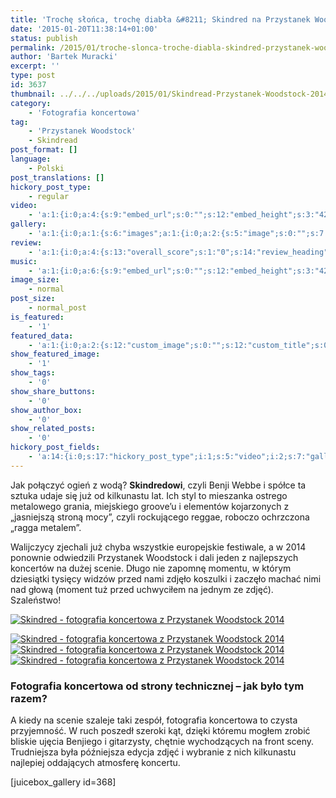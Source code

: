 ```yaml
---
title: 'Trochę słońca, trochę diabła &#8211; Skindred na Przystanek Woodstock 2014'
date: '2015-01-20T11:38:14+01:00'
status: publish
permalink: /2015/01/troche-slonca-troche-diabla-skindred-przystanek-woodstock-2014
author: 'Bartek Muracki'
excerpt: ''
type: post
id: 3637
thumbnail: ../../../uploads/2015/01/Skindread-Przystanek-Woodstock-2014-11-1968.jpg
category:
    - 'Fotografia koncertowa'
tag:
    - 'Przystanek Woodstock'
    - Skindread
post_format: []
language:
    - Polski
post_translations: []
hickory_post_type:
    - regular
video:
    - 'a:1:{i:0;a:4:{s:9:"embed_url";s:0:"";s:12:"embed_height";s:3:"420";s:15:"self_hosted_url";s:0:"";s:18:"self_hosted_height";s:3:"420";}}'
gallery:
    - 'a:1:{i:0;a:1:{s:6:"images";a:1:{i:0;a:2:{s:5:"image";s:0:"";s:7:"caption";s:0:"";}}}}'
review:
    - 'a:1:{i:0;a:4:{s:13:"overall_score";s:1:"0";s:14:"review_heading";s:0:"";s:12:"summary_text";s:0:"";s:8:"criteria";a:1:{i:0;a:2:{s:4:"name";s:0:"";s:5:"score";s:1:"0";}}}}'
music:
    - 'a:1:{i:0;a:6:{s:9:"embed_url";s:0:"";s:12:"embed_height";s:3:"420";s:16:"soundcloud_embed";s:0:"";s:33:"soundcloud_include_featured_image";s:1:"0";s:13:"spotify_embed";s:0:"";s:30:"spotify_include_featured_image";s:1:"0";}}'
image_size:
    - normal
post_size:
    - normal_post
is_featured:
    - '1'
featured_data:
    - 'a:1:{i:0;a:2:{s:12:"custom_image";s:0:"";s:12:"custom_title";s:0:"";}}'
show_featured_image:
    - '1'
show_tags:
    - '0'
show_share_buttons:
    - '0'
show_author_box:
    - '0'
show_related_posts:
    - '0'
hickory_post_fields:
    - 'a:14:{i:0;s:17:"hickory_post_type";i:1;s:5:"video";i:2;s:7:"gallery";i:3;s:6:"review";i:4;s:5:"music";i:5;s:10:"image_size";i:6;s:9:"post_size";i:7;s:11:"is_featured";i:8;s:13:"featured_data";i:9;s:19:"show_featured_image";i:10;s:9:"show_tags";i:11;s:18:"show_share_buttons";i:12;s:15:"show_author_box";i:13;s:18:"show_related_posts";}'
---
```

Jak połączyć ogień z wodą? **Skindredowi**, czyli Benji Webbe i spółce ta sztuka udaje się już od kilkunastu lat. Ich styl to mieszanka ostrego metalowego grania, miejskiego groove’u i elementów kojarzonych z „jasniejszą stroną mocy”, czyli rockującego reggae, roboczo ochrzczona „ragga metalem”.

Walijczycy zjechali już chyba wszystkie europejskie festiwale, a w 2014 ponownie odwiedzili Przystanek Woodstock i dali jeden z najlepszych koncertów na dużej scenie. Długo nie zapomnę momentu, w którym dziesiątki tysięcy widzów przed nami zdjęło koszulki i zaczęło machać nimi nad głową (moment tuż przed uchwyciłem na jednym ze zdjęć). Szaleństwo!

[![Skindred - fotografia koncertowa z Przystanek Woodstock 2014](http://music.bartekmuracki.com/wp-content/uploads/2015/01/Skindread-Przystanek-Woodstock-2014-01-1808.jpg)](http://photos.music.bartekmuracki.com/fotografia-koncertowa/368/Skindred:-Woodstock-Festival-2014-Przystanek-Woodstock-2014/)

[![Skindred - fotografia koncertowa z Przystanek Woodstock 2014](http://music.bartekmuracki.com/wp-content/uploads/2015/01/Skindread-Przystanek-Woodstock-2014-11-1968.jpg)  ](http://photos.music.bartekmuracki.com/fotografia-koncertowa/368/Skindred:-Woodstock-Festival-2014-Przystanek-Woodstock-2014/) [![Skindred - fotografia koncertowa z Przystanek Woodstock 2014](http://music.bartekmuracki.com/wp-content/uploads/2015/01/Skindread-Przystanek-Woodstock-2014-14-1998.jpg)  ](http://photos.music.bartekmuracki.com/fotografia-koncertowa/368/Skindred:-Woodstock-Festival-2014-Przystanek-Woodstock-2014/) [![Skindred - fotografia koncertowa z Przystanek Woodstock 2014](http://music.bartekmuracki.com/wp-content/uploads/2015/01/Skindread-Przystanek-Woodstock-2014-09-1946.jpg)](http://photos.music.bartekmuracki.com/fotografia-koncertowa/368/Skindred:-Woodstock-Festival-2014-Przystanek-Woodstock-2014/)

### Fotografia koncertowa od strony technicznej – jak było tym razem?

A kiedy na scenie szaleje taki zespół, fotografia koncertowa to czysta przyjemność. W ruch poszedł szeroki kąt, dzięki któremu mogłem zrobić bliskie ujęcia Benjiego i gitarzysty, chętnie wychodzących na front sceny. Trudniejsza była późniejsza edycja zdjęć i wybranie z nich kilkunastu najlepiej oddających atmosferę koncertu.

\[juicebox\_gallery id=368\]